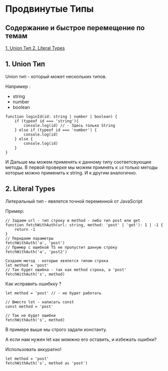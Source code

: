 # Продвинутые Типы

## Содержание и быстрое перемещение по темам

[1. Union Тип ](#Union_Тип)
[2. Literal Types ](#Literal_Types)

## 1. Union Тип 
<a name="Union_Тип"></a> 
Union тип - который может нескольких типов.

Например : 
- string 
- number 
- boolean 

```
function loginId(id: string | number | boolean) {
    if (typeof id === 'string'){
        console.log(id) // - Здесь только String
    } else if (typeof id === 'number') {
        console.log(id)
    } else {
        console.log(id)
    }
}
```
И Дальше мы можем применять к данному типу соответсвующие методы. 
В первой проверке мы можем примнять к `id` только методы которые можно применить к string. 
И к другим аналогично. 

## 2. Literal Types
<a name="Literal_Types"></a> 
Литеральный тип - явялется точной переменной от JavaScript

Пример: 

```
// Задаем url - тип строку и method - либо тип post или get 
function fetchWithAuth(url: string, method: 'post' | 'get'): 1 | -1 {
    return -1
}
// Передаем параметры
fetchWithAuth('a', 'post')
// Пример с ошибкой TS не пропустит данную строку
fetchWithAuth('a', 'post2')
```

```
Создаем метод - которые явялется типом строка
let method = 'post'
// Так будет ошибка - так как method строка, а 'post'
fetchWithAuth('s', method)
```
Как исправить ошибкку ? 
```
let method = 'post' // - не будет работать 

// Вместо let - написать const 
const method = 'post'

// Так не будет ошибки 
fetchWithAuth('s', method)
```
В примере выше мы строго задали константу.

А если нам нужен let как момжно его оставить, и избежать ошибки? 

Использовать аккуратно!

```
let method = 'post'
fetchWithAuth('s', method as 'post')
```